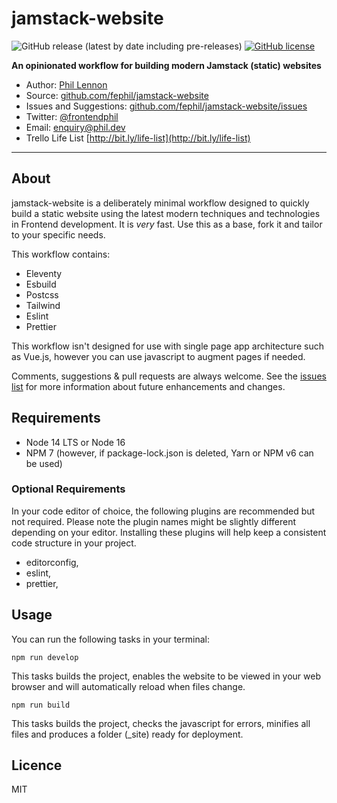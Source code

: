 # jamstack-website

![GitHub release (latest by date including pre-releases)](https://img.shields.io/github/v/release/fephil/jamstack-website?include_prereleases) [![GitHub license](https://img.shields.io/github/license/fephil/jamstack-website)](https://github.com/fephil/jamstack-website/blob/main/LICENSE)

**An opinionated workflow for building modern Jamstack (static) websites**

- Author: [Phil Lennon](https://phil.dev)
- Source: [github.com/fephil/jamstack-website](https://github.com/fephil/jamstack-website)
- Issues and Suggestions: [github.com/fephil/jamstack-website/issues](https://github.com/fephil/jamstack-website/issues)
- Twitter: [@frontendphil](https://twitter.com/frontendphil)
- Email: [enquiry@phil.dev](mailto:enquiry@phil.dev)
- Trello Life List [http://bit.ly/life-list](http://bit.ly/life-list)

---

## About

jamstack-website is a deliberately minimal workflow designed to quickly build a static website using the latest modern techniques and technologies in Frontend development. It is _very_ fast. Use this as a base, fork it and tailor to your specific needs.

This workflow contains:

- Eleventy
- Esbuild
- Postcss
- Tailwind
- Eslint
- Prettier

This workflow isn't designed for use with single page app architecture such as Vue.js, however you can use javascript to augment pages if needed.

Comments, suggestions & pull requests are always welcome. See the [issues list](https://github.com/fephil/jamstack-website/issues) for more information about future enhancements and changes.

## Requirements

- Node 14 LTS or Node 16
- NPM 7 (however, if package-lock.json is deleted, Yarn or NPM v6 can be used)

### Optional Requirements

In your code editor of choice, the following plugins are recommended but not required. Please note the plugin names might be slightly different depending on your editor. Installing these plugins will help keep a consistent code structure in your project.

- editorconfig,
- eslint,
- prettier,

## Usage

You can run the following tasks in your terminal:

`npm run develop`

This tasks builds the project, enables the website to be viewed in your web browser and will automatically reload when files change.

`npm run build`

This tasks builds the project, checks the javascript for errors, minifies all files and produces a folder (\_site) ready for deployment.

## Licence

MIT

